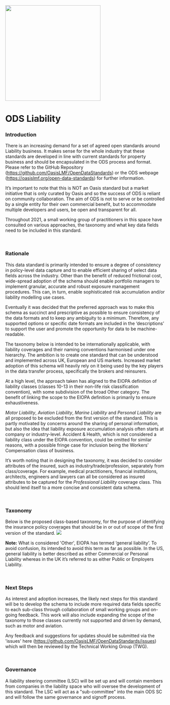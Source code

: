 <img src="https://github.com/OasisLMF/OpenDataStandards/blob/master/images/ODS_LOGO.png" width = "300" />


# ODS Liability

### Introduction

There is an increasing demand for a set of agreed open standards around Liability business. It makes sense for the whole industry that these standards are developed in line with current standards for property business and should be encapsulated in the ODS process and format. Please refer to the GitHub Repository (https://github.com/OasisLMF/OpenDataStandards) or the ODS webpage  (https://oasislmf.org/open-data-standards) for further information.

It’s important to note that this is NOT an Oasis standard but a market initiative that is only curated by Oasis and so the success of ODS is reliant on community collaboration. The aim of ODS is not to serve or be controlled by a single entity for their own commercial benefit, but to accommodate multiple developers and users, be open and transparent for all.

Throughout 2021, a small working group of practitioners in this space have consulted on various approaches, the taxonomy and what key data fields need to be included in this standard. 

&nbsp;

### Rationale

This data standard is primarily intended to ensure a degree of consistency in policy-level data capture and to enable efficient sharing of select data fields across the industry. Other than the benefit of reduced frictional cost, wide-spread adoption of the schema should enable portfolio managers to implement granular, accurate and robust exposure management procedures. This can, in turn, enable sophisticated risk accumulation and/or liability modelling use cases.

Eventually it was decided that the preferred approach was to make this schema as succinct and prescriptive as possible to ensure consistency of the data formats and to keep any ambiguity to a minimum. Therefore, any supported options or specific date formats are included in the ‘descriptions’ to support the user and promote the opportunity for data to be machine-readable.

The taxonomy below is intended to be internationally applicable, with liability coverages and their naming conventions harmonised under one hierarchy. The ambition is to create one standard that can be understood and implemented across UK, European and US markets. Increased market adoption of this schema will heavily rely on it being used by the key players in the data transfer process, specifically the brokers and reinsurers.

At a high level, the approach taken has aligned to the EIOPA definition of liability classes (classes 10-13 in their non-life risk classification convention), with some subdivision of the broad Other  category. The benefit of linking the scope to the EIOPA definition is primarily to ensure exhaustiveness. 

*Motor Liability*, *Aviation Liability*, *Marine Liability* and *Personal Liability* are all proposed to be excluded from the first version of the standard. This is partly motivated by concerns around the sharing of personal information, but also the idea that liability exposure accumulation analysis often starts at company or industry-level. Accident & Health, which is not considered a liability class under the EIOPA convention, could be omitted for similar reasons, with a possible fringe case for inclusion being the Workers’ Compensation class of business.

It’s worth noting that in designing the taxonomy, it was decided to consider attributes of the insured, such as industry/trade/profession, separately from class/coverage. For example, medical practitioners, financial institutions, architects, engineers and lawyers can all be considered as insured attributes to be captured for the *Professional Liability* coverage class. This should lend itself to a more concise and consistent data schema.

&nbsp;

### Taxonomy 

Below is the proposed class-based taxonomy, for the purpose of identifying the insurance policy coverages that should be in or out of scope of the first version of the standard.
<img src="https://github.com/OasisLMF/OpenDataStandards/blob/develop/images/ODS_Liability_Taxonomy_v1.png" />

**Note:** What is considered 'Other', EIOPA has termed ‘general liability’. To avoid confusion, its intended to avoid this term as far as possible. In the US, general liability is better described as either Commercial or Personal Liability whereas in the UK it’s referred to as either Public or Employers Liability. 

&nbsp;

### Next Steps

As interest and adoption increases, the likely next steps for this standard will be to develop the schema to include more required data fields specific to each sub-class through collaboration of small working groups and on-going feedback. This work will also include expanding the scope of the taxonomy to those classes currently not supported and driven by demand, such as motor and aviation.

Any feedback and suggestions for updates should be submitted via the 'issues' here (https://github.com/OasisLMF/OpenDataStandards/issues) which will then be reviewed by the Technical Working Group (TWG).

&nbsp;

### Governance

A liability steering committee (LSC) will be set up and will contain members from companies in the liability space who will oversee the development of this standard. The LSC will act as a "sub-committee" into the main ODS SC and will follow the same governance and signoff process.

